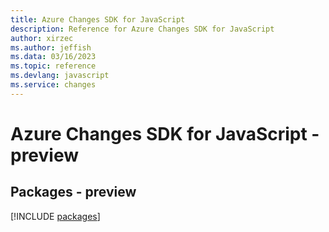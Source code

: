 ```yaml
---
title: Azure Changes SDK for JavaScript
description: Reference for Azure Changes SDK for JavaScript
author: xirzec
ms.author: jeffish
ms.data: 03/16/2023
ms.topic: reference
ms.devlang: javascript
ms.service: changes
---
```

# Azure Changes SDK for JavaScript - preview
## Packages - preview
[!INCLUDE [packages](changes-index.md)]
